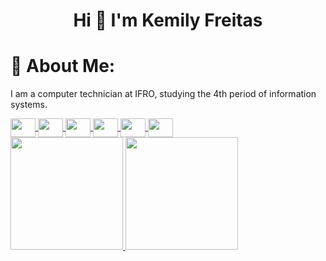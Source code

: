 <h1 align="center">Hi 👋 I'm Kemily Freitas</h1>

# 💫 About Me:
I am a computer technician at IFRO, studying the 4th period of information systems.

 <div>
  <a href="https://github.com/Kemilyf">
</div>
   

<div>
    <img align="center" height="30" width="40" src="https://cdn.jsdelivr.net/gh/devicons/devicon@latest/icons/python/python-original.svg" />
    <img align="center" height="30" width="40" src="https://cdn.jsdelivr.net/gh/devicons/devicon@latest/icons/c/c-original.svg" />
    <img align="center" height="30" width="40" src="https://cdn.jsdelivr.net/gh/devicons/devicon@latest/icons/cplusplus/cplusplus-original.svg" />
    <img align="center" height="30" width="40" src="https://cdn.jsdelivr.net/gh/devicons/devicon@latest/icons/html5/html5-original.svg" />
    <img align="center" height="30" width="40"  src="https://cdn.jsdelivr.net/gh/devicons/devicon@latest/icons/css3/css3-original.svg" />
    <img align="center" height="30" width="40" src="https://cdn.jsdelivr.net/gh/devicons/devicon@latest/icons/mysql/mysql-original.svg" />

  
</div>

<div>
 
 <img height="180em" src="https://github-readme-stats.vercel.app/api?username=kemilyf&theme=buefy&show_icons=true"/>
 <img height="180em" src="https://github-readme-stats.vercel.app/api/top-langs/?username=kemilyf&layout=donut"/>
</div>
